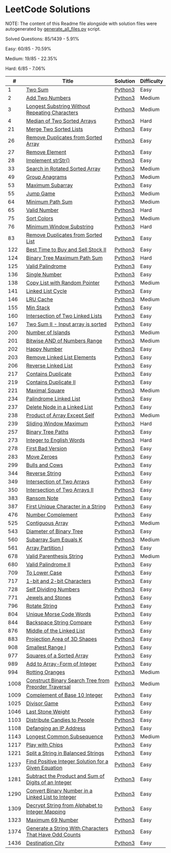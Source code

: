 
LeetCode Solutions
==================
NOTE: The content of this Readme file alongside with solution files were autogenerated by [generate_all_files.py](scripts/generate_all_files.py) script.

Solved Questions: 85/1439 - 5.91%

Easy: 60/85 - 70.59%

Medium: 19/85 - 22.35%

Hard: 6/85 - 7.06%

| # | Title | Solution | Difficulty |
|---|-------|----------|------------|
|1|[Two Sum](https://leetcode.com/problems/two-sum/)|[Python3](src/1-100/_1_two-sum.py)|Easy|
|2|[Add Two Numbers](https://leetcode.com/problems/add-two-numbers/)|[Python3](src/1-100/_2_add-two-numbers.py)|Medium|
|3|[Longest Substring Without Repeating Characters](https://leetcode.com/problems/longest-substring-without-repeating-characters/)|[Python3](src/1-100/_3_longest-substring-without-repeating-characters.py)|Medium|
|4|[Median of Two Sorted Arrays](https://leetcode.com/problems/median-of-two-sorted-arrays/)|[Python3](src/1-100/_4_median-of-two-sorted-arrays.py)|Hard|
|21|[Merge Two Sorted Lists](https://leetcode.com/problems/merge-two-sorted-lists/)|[Python3](src/1-100/_21_merge-two-sorted-lists.py)|Easy|
|26|[Remove Duplicates from Sorted Array](https://leetcode.com/problems/remove-duplicates-from-sorted-array/)|[Python3](src/1-100/_26_remove-duplicates-from-sorted-array.py)|Easy|
|27|[Remove Element](https://leetcode.com/problems/remove-element/)|[Python3](src/1-100/_27_remove-element.py)|Easy|
|28|[Implement strStr()](https://leetcode.com/problems/implement-strstr/)|[Python3](src/1-100/_28_implement-strstr.py)|Easy|
|33|[Search in Rotated Sorted Array](https://leetcode.com/problems/search-in-rotated-sorted-array/)|[Python3](src/1-100/_33_search-in-rotated-sorted-array.py)|Medium|
|49|[Group Anagrams](https://leetcode.com/problems/group-anagrams/)|[Python3](src/1-100/_49_group-anagrams.py)|Medium|
|53|[Maximum Subarray](https://leetcode.com/problems/maximum-subarray/)|[Python3](src/1-100/_53_maximum-subarray.py)|Easy|
|55|[Jump Game](https://leetcode.com/problems/jump-game/)|[Python3](src/1-100/_55_jump-game.py)|Medium|
|64|[Minimum Path Sum](https://leetcode.com/problems/minimum-path-sum/)|[Python3](src/1-100/_64_minimum-path-sum.py)|Medium|
|65|[Valid Number](https://leetcode.com/problems/valid-number/)|[Python3](src/1-100/_65_valid-number.py)|Hard|
|75|[Sort Colors](https://leetcode.com/problems/sort-colors/)|[Python3](src/1-100/_75_sort-colors.py)|Medium|
|76|[Minimum Window Substring](https://leetcode.com/problems/minimum-window-substring/)|[Python3](src/1-100/_76_minimum-window-substring.py)|Hard|
|83|[Remove Duplicates from Sorted List](https://leetcode.com/problems/remove-duplicates-from-sorted-list/)|[Python3](src/1-100/_83_remove-duplicates-from-sorted-list.py)|Easy|
|122|[Best Time to Buy and Sell Stock II](https://leetcode.com/problems/best-time-to-buy-and-sell-stock-ii/)|[Python3](src/100-200/_122_best-time-to-buy-and-sell-stock-ii.py)|Easy|
|124|[Binary Tree Maximum Path Sum](https://leetcode.com/problems/binary-tree-maximum-path-sum/)|[Python3](src/100-200/_124_binary-tree-maximum-path-sum.py)|Hard|
|125|[Valid Palindrome](https://leetcode.com/problems/valid-palindrome/)|[Python3](src/100-200/_125_valid-palindrome.py)|Easy|
|136|[Single Number](https://leetcode.com/problems/single-number/)|[Python3](src/100-200/_136_single-number.py)|Easy|
|138|[Copy List with Random Pointer](https://leetcode.com/problems/copy-list-with-random-pointer/)|[Python3](src/100-200/_138_copy-list-with-random-pointer.py)|Medium|
|141|[Linked List Cycle](https://leetcode.com/problems/linked-list-cycle/)|[Python3](src/100-200/_141_linked-list-cycle.py)|Easy|
|146|[LRU Cache](https://leetcode.com/problems/lru-cache/)|[Python3](src/100-200/_146_lru-cache.py)|Medium|
|155|[Min Stack](https://leetcode.com/problems/min-stack/)|[Python3](src/100-200/_155_min-stack.py)|Easy|
|160|[Intersection of Two Linked Lists](https://leetcode.com/problems/intersection-of-two-linked-lists/)|[Python3](src/100-200/_160_intersection-of-two-linked-lists.py)|Easy|
|167|[Two Sum II - Input array is sorted](https://leetcode.com/problems/two-sum-ii-input-array-is-sorted/)|[Python3](src/100-200/_167_two-sum-ii-input-array-is-sorted.py)|Easy|
|200|[Number of Islands](https://leetcode.com/problems/number-of-islands/)|[Python3](src/200-300/_200_number-of-islands.py)|Medium|
|201|[Bitwise AND of Numbers Range](https://leetcode.com/problems/bitwise-and-of-numbers-range/)|[Python3](src/200-300/_201_bitwise-and-of-numbers-range.py)|Medium|
|202|[Happy Number](https://leetcode.com/problems/happy-number/)|[Python3](src/200-300/_202_happy-number.py)|Easy|
|203|[Remove Linked List Elements](https://leetcode.com/problems/remove-linked-list-elements/)|[Python3](src/200-300/_203_remove-linked-list-elements.py)|Easy|
|206|[Reverse Linked List](https://leetcode.com/problems/reverse-linked-list/)|[Python3](src/200-300/_206_reverse-linked-list.py)|Easy|
|217|[Contains Duplicate](https://leetcode.com/problems/contains-duplicate/)|[Python3](src/200-300/_217_contains-duplicate.py)|Easy|
|219|[Contains Duplicate II](https://leetcode.com/problems/contains-duplicate-ii/)|[Python3](src/200-300/_219_contains-duplicate-ii.py)|Easy|
|221|[Maximal Square](https://leetcode.com/problems/maximal-square/)|[Python3](src/200-300/_221_maximal-square.py)|Medium|
|234|[Palindrome Linked List](https://leetcode.com/problems/palindrome-linked-list/)|[Python3](src/200-300/_234_palindrome-linked-list.py)|Easy|
|237|[Delete Node in a Linked List](https://leetcode.com/problems/delete-node-in-a-linked-list/)|[Python3](src/200-300/_237_delete-node-in-a-linked-list.py)|Easy|
|238|[Product of Array Except Self](https://leetcode.com/problems/product-of-array-except-self/)|[Python3](src/200-300/_238_product-of-array-except-self.py)|Medium|
|239|[Sliding Window Maximum](https://leetcode.com/problems/sliding-window-maximum/)|[Python3](src/200-300/_239_sliding-window-maximum.py)|Hard|
|257|[Binary Tree Paths](https://leetcode.com/problems/binary-tree-paths/)|[Python3](src/200-300/_257_binary-tree-paths.py)|Easy|
|273|[Integer to English Words](https://leetcode.com/problems/integer-to-english-words/)|[Python3](src/200-300/_273_integer-to-english-words.py)|Hard|
|278|[First Bad Version](https://leetcode.com/problems/first-bad-version/)|[Python3](src/200-300/_278_first-bad-version.py)|Easy|
|283|[Move Zeroes](https://leetcode.com/problems/move-zeroes/)|[Python3](src/200-300/_283_move-zeroes.py)|Easy|
|299|[Bulls and Cows](https://leetcode.com/problems/bulls-and-cows/)|[Python3](src/200-300/_299_bulls-and-cows.py)|Easy|
|344|[Reverse String](https://leetcode.com/problems/reverse-string/)|[Python3](src/300-400/_344_reverse-string.py)|Easy|
|349|[Intersection of Two Arrays](https://leetcode.com/problems/intersection-of-two-arrays/)|[Python3](src/300-400/_349_intersection-of-two-arrays.py)|Easy|
|350|[Intersection of Two Arrays II](https://leetcode.com/problems/intersection-of-two-arrays-ii/)|[Python3](src/300-400/_350_intersection-of-two-arrays-ii.py)|Easy|
|383|[Ransom Note](https://leetcode.com/problems/ransom-note/)|[Python3](src/300-400/_383_ransom-note.py)|Easy|
|387|[First Unique Character in a String](https://leetcode.com/problems/first-unique-character-in-a-string/)|[Python3](src/300-400/_387_first-unique-character-in-a-string.py)|Easy|
|476|[Number Complement](https://leetcode.com/problems/number-complement/)|[Python3](src/400-500/_476_number-complement.py)|Easy|
|525|[Contiguous Array](https://leetcode.com/problems/contiguous-array/)|[Python3](src/500-600/_525_contiguous-array.py)|Medium|
|543|[Diameter of Binary Tree](https://leetcode.com/problems/diameter-of-binary-tree/)|[Python3](src/500-600/_543_diameter-of-binary-tree.py)|Easy|
|560|[Subarray Sum Equals K](https://leetcode.com/problems/subarray-sum-equals-k/)|[Python3](src/500-600/_560_subarray-sum-equals-k.py)|Medium|
|561|[Array Partition I](https://leetcode.com/problems/array-partition-i/)|[Python3](src/500-600/_561_array-partition-i.py)|Easy|
|678|[Valid Parenthesis String](https://leetcode.com/problems/valid-parenthesis-string/)|[Python3](src/600-700/_678_valid-parenthesis-string.py)|Medium|
|680|[Valid Palindrome II](https://leetcode.com/problems/valid-palindrome-ii/)|[Python3](src/600-700/_680_valid-palindrome-ii.py)|Easy|
|709|[To Lower Case](https://leetcode.com/problems/to-lower-case/)|[Python3](src/700-800/_709_to-lower-case.py)|Easy|
|717|[1-bit and 2-bit Characters](https://leetcode.com/problems/1-bit-and-2-bit-characters/)|[Python3](src/700-800/_717_1-bit-and-2-bit-characters.py)|Easy|
|728|[Self Dividing Numbers](https://leetcode.com/problems/self-dividing-numbers/)|[Python3](src/700-800/_728_self-dividing-numbers.py)|Easy|
|771|[Jewels and Stones](https://leetcode.com/problems/jewels-and-stones/)|[Python3](src/700-800/_771_jewels-and-stones.py)|Easy|
|796|[Rotate String](https://leetcode.com/problems/rotate-string/)|[Python3](src/700-800/_796_rotate-string.py)|Easy|
|804|[Unique Morse Code Words](https://leetcode.com/problems/unique-morse-code-words/)|[Python3](src/800-900/_804_unique-morse-code-words.py)|Easy|
|844|[Backspace String Compare](https://leetcode.com/problems/backspace-string-compare/)|[Python3](src/800-900/_844_backspace-string-compare.py)|Easy|
|876|[Middle of the Linked List](https://leetcode.com/problems/middle-of-the-linked-list/)|[Python3](src/800-900/_876_middle-of-the-linked-list.py)|Easy|
|883|[Projection Area of 3D Shapes](https://leetcode.com/problems/projection-area-of-3d-shapes/)|[Python3](src/800-900/_883_projection-area-of-3d-shapes.py)|Easy|
|908|[Smallest Range I](https://leetcode.com/problems/smallest-range-i/)|[Python3](src/900-1000/_908_smallest-range-i.py)|Easy|
|977|[Squares of a Sorted Array](https://leetcode.com/problems/squares-of-a-sorted-array/)|[Python3](src/900-1000/_977_squares-of-a-sorted-array.py)|Easy|
|989|[Add to Array-Form of Integer](https://leetcode.com/problems/add-to-array-form-of-integer/)|[Python3](src/900-1000/_989_add-to-array-form-of-integer.py)|Easy|
|994|[Rotting Oranges](https://leetcode.com/problems/rotting-oranges/)|[Python3](src/900-1000/_994_rotting-oranges.py)|Medium|
|1008|[Construct Binary Search Tree from Preorder Traversal](https://leetcode.com/problems/construct-binary-search-tree-from-preorder-traversal/)|[Python3](src/1000-1100/_1008_construct-binary-search-tree-from-preorder-traversal.py)|Medium|
|1009|[Complement of Base 10 Integer](https://leetcode.com/problems/complement-of-base-10-integer/)|[Python3](src/1000-1100/_1009_complement-of-base-10-integer.py)|Easy|
|1025|[Divisor Game](https://leetcode.com/problems/divisor-game/)|[Python3](src/1000-1100/_1025_divisor-game.py)|Easy|
|1046|[Last Stone Weight](https://leetcode.com/problems/last-stone-weight/)|[Python3](src/1000-1100/_1046_last-stone-weight.py)|Easy|
|1103|[Distribute Candies to People](https://leetcode.com/problems/distribute-candies-to-people/)|[Python3](src/1100-1200/_1103_distribute-candies-to-people.py)|Easy|
|1108|[Defanging an IP Address](https://leetcode.com/problems/defanging-an-ip-address/)|[Python3](src/1100-1200/_1108_defanging-an-ip-address.py)|Easy|
|1143|[Longest Common Subsequence](https://leetcode.com/problems/longest-common-subsequence/)|[Python3](src/1100-1200/_1143_longest-common-subsequence.py)|Medium|
|1217|[Play with Chips](https://leetcode.com/problems/play-with-chips/)|[Python3](src/1200-1300/_1217_play-with-chips.py)|Easy|
|1221|[Split a String in Balanced Strings](https://leetcode.com/problems/split-a-string-in-balanced-strings/)|[Python3](src/1200-1300/_1221_split-a-string-in-balanced-strings.py)|Easy|
|1237|[Find Positive Integer Solution for a Given Equation](https://leetcode.com/problems/find-positive-integer-solution-for-a-given-equation/)|[Python3](src/1200-1300/_1237_find-positive-integer-solution-for-a-given-equation.py)|Easy|
|1281|[Subtract the Product and Sum of Digits of an Integer](https://leetcode.com/problems/subtract-the-product-and-sum-of-digits-of-an-integer/)|[Python3](src/1200-1300/_1281_subtract-the-product-and-sum-of-digits-of-an-integer.py)|Easy|
|1290|[Convert Binary Number in a Linked List to Integer](https://leetcode.com/problems/convert-binary-number-in-a-linked-list-to-integer/)|[Python3](src/1200-1300/_1290_convert-binary-number-in-a-linked-list-to-integer.py)|Easy|
|1309|[Decrypt String from Alphabet to Integer Mapping](https://leetcode.com/problems/decrypt-string-from-alphabet-to-integer-mapping/)|[Python3](src/1300-1400/_1309_decrypt-string-from-alphabet-to-integer-mapping.py)|Easy|
|1323|[Maximum 69 Number](https://leetcode.com/problems/maximum-69-number/)|[Python3](src/1300-1400/_1323_maximum-69-number.py)|Easy|
|1374|[Generate a String With Characters That Have Odd Counts](https://leetcode.com/problems/generate-a-string-with-characters-that-have-odd-counts/)|[Python3](src/1300-1400/_1374_generate-a-string-with-characters-that-have-odd-counts.py)|Easy|
|1436|[Destination City](https://leetcode.com/problems/destination-city/)|[Python3](src/1400-1500/_1436_destination-city.py)|Easy|